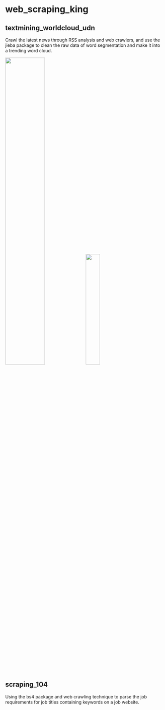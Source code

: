 # web_scraping_king

## textmining_worldcloud_udn
Crawl the latest news through RSS analysis and web crawlers, and use the jieba package to clean the raw data of word segmentation and make it into a trending word cloud.


<div align="left">
<img src=https://storage.googleapis.com/github_sheep52031/web_scraping_king/wordcloud_normal.png width=50% />
<img src=https://storage.googleapis.com/github_sheep52031/web_scraping_king/wordcloud_taiwan.png width=30% />
<div>

    

    
    
## scraping_104
Using the bs4 package and web crawling technique to parse the job requirements for job titles containing keywords on a job website.




